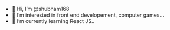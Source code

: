 - 👋 Hi, I’m @shubham168
- 👀 I’m interested in front end developement, computer games...
- 🌱 I’m currently learning React JS..

<!---
shubham168/shubham168 is a ✨ special ✨ repository because its `README.md` (this file) appears on your GitHub profile.
You can click the Preview link to take a look at your changes.
--->
